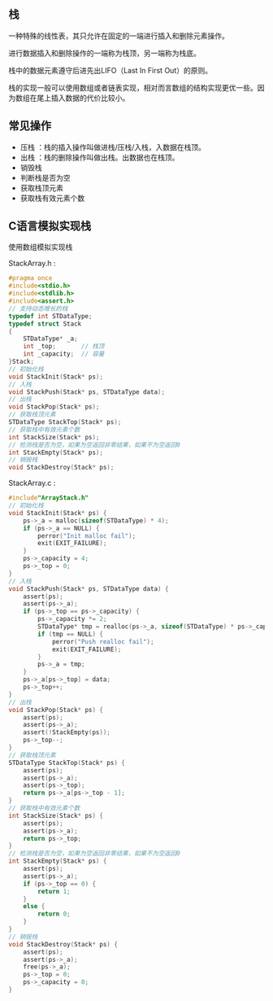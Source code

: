 ## 栈
一种特殊的线性表，其只允许在固定的一端进行插入和删除元素操作。

进行数据插入和删除操作的一端称为栈顶，另一端称为栈底。

栈中的数据元素遵守后进先出LIFO（Last In First Out）的原则。

栈的实现一般可以使用数组或者链表实现，相对而言数组的结构实现更优一些。因为数组在尾上插入数据的代价比较小。

## 常见操作
- 压栈 ：栈的插入操作叫做进栈/压栈/入栈，入数据在栈顶。
- 出栈 ：栈的删除操作叫做出栈。出数据也在栈顶。
- 销毁栈
- 判断栈是否为空
- 获取栈顶元素
- 获取栈有效元素个数

## C语言模拟实现栈
使用数组模拟实现栈

StackArray.h :
```C
#pragma once
#include<stdio.h>
#include<stdlib.h>
#include<assert.h>
// 支持动态增长的栈
typedef int STDataType;
typedef struct Stack
{
	STDataType* _a;
	int _top;		// 栈顶
	int _capacity;  // 容量 
}Stack;
// 初始化栈
void StackInit(Stack* ps);
// 入栈 
void StackPush(Stack* ps, STDataType data);
// 出栈 
void StackPop(Stack* ps);
// 获取栈顶元素 
STDataType StackTop(Stack* ps);
// 获取栈中有效元素个数 
int StackSize(Stack* ps);
// 检测栈是否为空，如果为空返回非零结果，如果不为空返回0 
int StackEmpty(Stack* ps);
// 销毁栈 
void StackDestroy(Stack* ps);
```
StackArray.c :
```C
#include"ArrayStack.h"
// 初始化栈 
void StackInit(Stack* ps) {
	ps->_a = malloc(sizeof(STDataType) * 4);
	if (ps->_a == NULL) {
		perror("Init malloc fail");
		exit(EXIT_FAILURE);
	}
	ps->_capacity = 4;
	ps->_top = 0;
}
// 入栈 
void StackPush(Stack* ps, STDataType data) {
	assert(ps);
	assert(ps->_a);
	if (ps->_top == ps->_capacity) {
		ps->_capacity *= 2;
		STDataType* tmp = realloc(ps->_a, sizeof(STDataType) * ps->_capacity);
		if (tmp == NULL) {
			perror("Push realloc fail");
			exit(EXIT_FAILURE);
		}
		ps->_a = tmp;
	}
	ps->_a[ps->_top] = data;
	ps->_top++;
}
// 出栈 
void StackPop(Stack* ps) {
	assert(ps);
	assert(ps->_a);
	assert(!StackEmpty(ps));
	ps->_top--;
}
// 获取栈顶元素 
STDataType StackTop(Stack* ps) {
	assert(ps);
	assert(ps->_a);
	assert(ps->_top);
	return ps->_a[ps->_top - 1];
}
// 获取栈中有效元素个数 
int StackSize(Stack* ps) {
	assert(ps);
	assert(ps->_a);
	return ps->_top;
}
// 检测栈是否为空，如果为空返回非零结果，如果不为空返回0 
int StackEmpty(Stack* ps) {
	assert(ps);
	assert(ps->_a);
	if (ps->_top == 0) {
		return 1;
	}
	else {
		return 0;
	}
}
// 销毁栈 
void StackDestroy(Stack* ps) {
	assert(ps);
	assert(ps->_a);
	free(ps->_a);
	ps->_top = 0;
	ps->_capacity = 0;
}
```